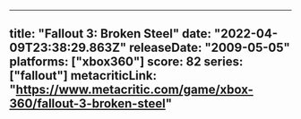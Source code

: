 
---
title: "Fallout 3: Broken Steel"
date: "2022-04-09T23:38:29.863Z"
releaseDate: "2009-05-05"
platforms: ["xbox360"]
score: 82
series: ["fallout"]
metacriticLink: "https://www.metacritic.com/game/xbox-360/fallout-3-broken-steel"
---

